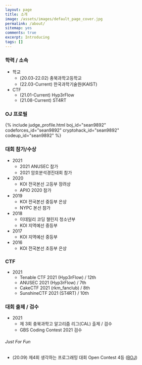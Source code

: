 ```yaml
---
layout: page
title: 소개
image: /assets/images/default_page_cover.jpg
permalink: /about/
sitemap: yes
comments: true
excerpt: Introducing
tags: []
---
```


### 학력 / 소속

- 학교
  - (20.03-22.02) 충북과학고등학교
  - (22.03-Current) 한국과학기술원(KAIST)
- CTF
  - (21.01-Current) Hyp3rFlow
  - (21.08-Current) ST4RT

### OJ 프로필

{% include judge_profile.html boj_id="sean9892" codeforces_id="sean9892" cryptohack_id="sean9892" codeup_id="sean9892" %}

### 대회 참가/수상

- 2021
  - 2021 ANUSEC 참가
  - 2021 암호분석경진대회 참가
- 2020
  - KOI 전국본선 고등부 장려상
  - APIO 2020 참가
- 2019
  - KOI 전국본선 중등부 은상
  - NYPC 본선 참가
- 2018
  - 이데일리 코딩 챌린지 청소년부
  - KOI 지역예선 중등부
- 2017
  - KOI 지역예선 중등부
- 2016
  - KOI 전국본선 초등부 은상

### CTF

- 2021
  - Tenable CTF 2021 (Hyp3rFlow) / 12th
  - ANUSEC 2021 (Hyp3rFlow) / 7th
  - CakeCTF 2021 (rkm_fanclub) / 8th
  - SunshineCTF 2021 (ST4RT) / 10th

### 대회 출제 / 검수

- 2021
  - 제 3회 충북과학고 알고리즘 리그(CAL) 출제 / 검수
  - GBS Coding Contest 2021 검수

###### Just For Fun

- (20.09) 제4회 생각하는 프로그래밍 대회 Open Contest 4등 ([BOJ](https://www.acmicpc.net/contest/view/542))

